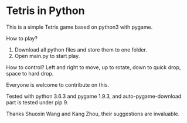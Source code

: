 # Tetris in Python
This is a simple Tetris game based on python3 with pygame.

How to play?
1. Download all python files and store them to one folder.
2. Open main.py to start play.

How to control?
Left and right to move, up to rotate, down to quick drop, space to hard drop.

Everyone is welcome to contribute on this.

Tested with python 3.6.3 and pygame 1.9.3, and auto-pygame-download part is tested under pip 9.

Thanks Shuoxin Wang and Kang Zhou, their suggestions are invaluable.
